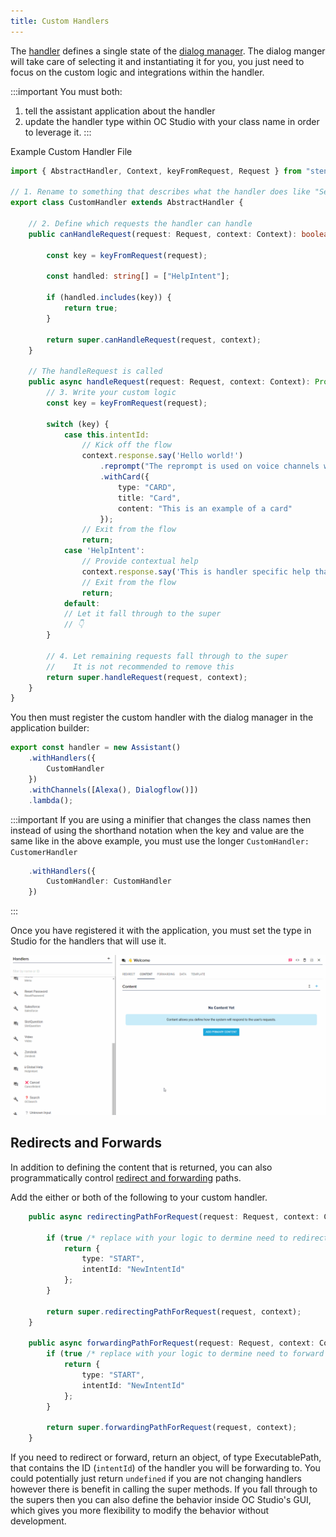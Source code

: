 ```yaml
---
title: Custom Handlers
---
```


The [handler](/docs/content/handlers) defines a single state of the [dialog manager](/docs/dialog-manager/overview).  The dialog manger will take care of selecting it and instantiating it for you, you just need to focus on the custom logic and integrations within the handler.  

:::important
You must both:
 1. tell the assistant application about the handler 
 2. update the handler type within OC Studio with your class name in order to leverage it.
:::

Example Custom Handler File

```ts
import { AbstractHandler, Context, keyFromRequest, Request } from "stentor";

// 1. Rename to something that describes what the handler does like "SearchHandler"
export class CustomHandler extends AbstractHandler {

    // 2. Define which requests the handler can handle
    public canHandleRequest(request: Request, context: Context): boolean {

        const key = keyFromRequest(request);

        const handled: string[] = ["HelpIntent"];

        if (handled.includes(key)) {
            return true;
        }

        return super.canHandleRequest(request, context);
    }

    // The handleRequest is called 
    public async handleRequest(request: Request, context: Context): Promise<void> {
        // 3. Write your custom logic
        const key = keyFromRequest(request);

        switch (key) {
            case this.intentId:
                // Kick off the flow
                context.response.say('Hello world!')
                    .reprompt("The reprompt is used on voice channels when the user doesn't respond.")
                    .withCard({
                        type: "CARD",
                        title: "Card",
                        content: "This is an example of a card"
                    });
                // Exit from the flow
                return;
            case 'HelpIntent':
                // Provide contextual help 
                context.response.say('This is handler specific help that is returned.');
                // Exit from the flow
                return;
            default:
            // Let it fall through to the super
            // 👇
        }

        // 4. Let remaining requests fall through to the super
        //    It is not recommended to remove this
        return super.handleRequest(request, context);
    }
}
```

You then must register the custom handler with the dialog manager in the application builder:

```ts
export const handler = new Assistant()
    .withHandlers({
        CustomHandler
    })
    .withChannels([Alexa(), Dialogflow()])
    .lambda();
```

:::important
If you are using a minifier that changes the class names then instead of using the shorthand notation when the key and value are the same like in the above example, you must use the longer `CustomHandler: CustomerHandler` 

```ts
    .withHandlers({
        CustomHandler: CustomHandler
    })
```
:::

Once you have registered it with the application, you must set the type in Studio for the handlers that will use it. 

![img](../../static/img/set-custom-type.gif)


## Redirects and Forwards

In addition to defining the content that is returned, you can also programmatically control [redirect and forwarding](/docs/content/handlers#redirects--forwards) paths.

Add the either or both of the following to your custom handler.

```ts
    public async redirectingPathForRequest(request: Request, context: Context<Storage>): Promise<ExecutablePath> {

        if (true /* replace with your logic to dermine need to redirect */) {
            return {
                type: "START",
                intentId: "NewIntentId"
            };
        }

        return super.redirectingPathForRequest(request, context);
    }

    public async forwardingPathForRequest(request: Request, context: Context<Storage>): Promise<ExecutablePath> {
        if (true /* replace with your logic to dermine need to forward */) {
            return {
                type: "START",
                intentId: "NewIntentId"
            };
        }

        return super.forwardingPathForRequest(request, context);
    }
```

If you need to redirect or forward, return an object, of type ExecutablePath, that contains the ID (`intentId`) of the handler you will be forwarding to.  You could potentially just return `undefined` if you are not changing handlers however there is benefit in calling the super methods.  If you fall through to the supers then you can also define the behavior inside OC Studio's GUI, which gives you more flexibility to modify the behavior without development.